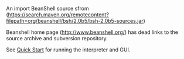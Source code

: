 
An import BeanShell source sfrom (https://search.maven.org/remotecontent?filepath=org/beanshell/bsh/2.0b5/bsh-2.0b5-sources.jar)

Beanshell home page (http://www.beanshell.org/) has dead links to the source archive and subversion repository.

See [Quick Start](http://www.beanshell.org/manual/quickstart.html#Download_and_Run_BeanShell) for running the interpreter and GUI.
